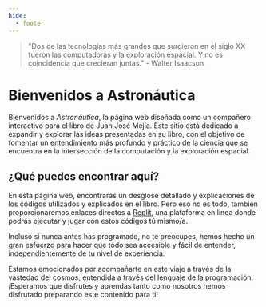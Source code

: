 ```yaml
---
hide:
  - footer
---
```

> "Dos de las tecnologías más grandes que surgieron en el siglo XX fueron las computadoras y la exploración espacial. Y no es coincidencia que crecieran juntas." - Walter Isaacson


# Bienvenidos a Astronáutica

Bienvenidos a _Astronáutica_, la página web diseñada como un compañero interactivo para el libro de Juan José Mejía. Este sitio está dedicado a expandir y explorar las ideas presentadas en su libro, con el objetivo de fomentar un entendimiento más profundo y práctico de la ciencia que se encuentra en la intersección de la computación y la exploración espacial.

## ¿Qué puedes encontrar aquí?

En esta página web, encontrarás un desglose detallado y explicaciones de los códigos utilizados y explicados en el libro. Pero eso no es todo, también proporcionaremos enlaces directos a [Replit](https://replit.com/), una plataforma en línea donde podrás ejecutar y jugar con estos códigos tú mismo/a.

Incluso si nunca antes has programado, no te preocupes, hemos hecho un gran esfuerzo para hacer que todo sea accesible y fácil de entender, independientemente de tu nivel de experiencia.

Estamos emocionados por acompañarte en este viaje a través de la vastedad del cosmos, entendida a través del lenguaje de la programación. ¡Esperamos que disfrutes y aprendas tanto como nosotros hemos disfrutado preparando este contenido para ti!


